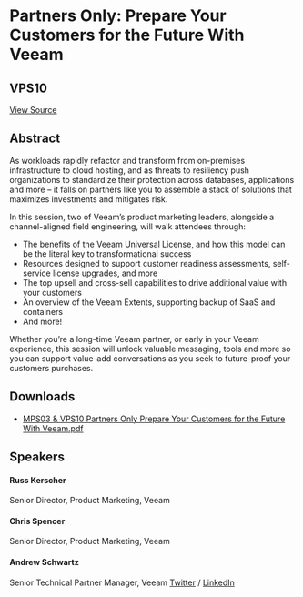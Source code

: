 # Partners Only: Prepare Your Customers for the Future With Veeam
## VPS10
[View Source](https://connect.veeam.com/flow/veeam/veeamon2023/attendeeportal/page/sessioncatalog/session/1680008083485001T4dV)

## Abstract
As workloads rapidly refactor and transform from on-premises infrastructure to cloud hosting, and as threats to resiliency push organizations to standardize their protection across databases, applications and more – it falls on partners like you to assemble a stack of solutions that maximizes investments and mitigates risk.

In this session, two of Veeam’s product marketing leaders, alongside a channel-aligned field engineering, will walk attendees through:


- The benefits of the Veeam Universal License, and how this model can be the literal key to transformational success
- Resources designed to support customer readiness assessments, self-service license upgrades, and more
- The top upsell and cross-sell capabilities to drive additional value with your customers
- An overview of the Veeam Extents, supporting backup of SaaS and containers
- And more!


Whether you’re a long-time Veeam partner, or early in your Veeam experience, this session will unlock valuable messaging, tools and more so you can support value-add conversations as you seek to future-proof your customers purchases.


## Downloads
- [MPS03 & VPS10 Partners Only Prepare Your Customers for the Future With Veeam.pdf](<./files/MPS03 & VPS10 Partners Only Prepare Your Customers for the Future With Veeam.pdf>)

## Speakers
#### Russ Kerscher
Senior Director, Product Marketing, Veeam
#### Chris Spencer
Senior Director, Product Marketing, Veeam
#### Andrew Schwartz
Senior Technical Partner Manager, Veeam
[Twitter](https://twitter.com/DrewAVeeamGuru) / [LinkedIn](https://www.linkedin.com/in/drewschwartzveeam/)
